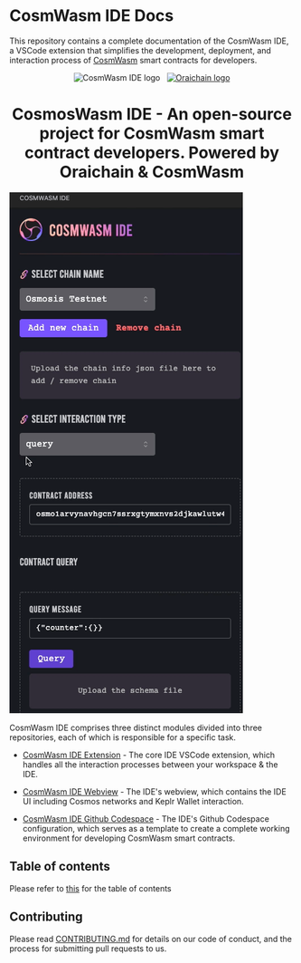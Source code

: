 # CosmWasm IDE Docs

This repository contains a complete documentation of the CosmWasm IDE, a VSCode extension that simplifies the development, deployment, and interaction process of [CosmWasm](https://github.com/CosmWasm/cosmwasm) smart contracts for developers.

<p align="center">
  <a target="_blank" rel="noopener noreferrer"><img width="100" src="https://raw.githubusercontent.com/oraichain/vscode-cosmwasm/docs/contributing/public/cosmos-ide.png" alt="CosmWasm IDE logo"></a> &nbsp
  <a href="https://orai.io" target="_blank" rel="noopener noreferrer"><img width="100" src="https://raw.githubusercontent.com/oraichain/vscode-cosmwasm/docs/contributing/public/logo-128.png" alt="Oraichain logo"></a>
</p>

<h1 align="center">
    CosmosWasm IDE - An open-source project for CosmWasm smart contract developers. Powered by Oraichain & CosmWasm
</h1>

![flow](./assets/flow.gif)

CosmWasm IDE comprises three distinct modules divided into three repositories, each of which is responsible for a specific task.

- [CosmWasm IDE Extension](https://github.com/oraichain/cw-vscode) - The core IDE VSCode extension, which handles all the interaction processes between your workspace & the IDE.

- [CosmWasm IDE Webview](https://github.com/oraichain/cw-ide-webview) - The IDE's webview, which contains the IDE UI including Cosmos networks and Keplr Wallet interaction.

* [CosmWasm IDE Github Codespace](https://github.com/oraichain/cw-ide-codespace-template) - The IDE's Github Codespace configuration, which serves as a template to create a complete working environment for developing CosmWasm smart contracts.

## Table of contents

Please refer to [this](./SUMMARY.md) for the table of contents

## Contributing

Please read [CONTRIBUTING.md](CONTRIBUTING.md) for details on our code of conduct, and the process for submitting pull requests to us.
